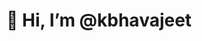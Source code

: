 <h1> 👋 Hi, I’m @kbhavajeet </h1>


<!---
kbhavajeet/kbhavajeet is a ✨ special ✨ repository because its `README.md` (this file) appears on your GitHub profile.
You can click the Preview link to take a look at your changes.
--->
